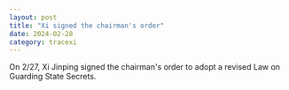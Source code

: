```yaml
---
layout: post
title: "Xi signed the chairman's order"
date: 2024-02-28
category: tracexi
---
```


On 2/27, Xi Jinping signed the chairman's order to adopt a revised Law on Guarding State Secrets.

